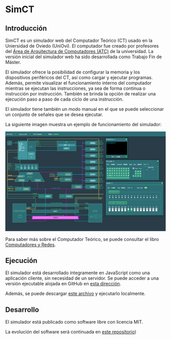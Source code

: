 # SimCT

## Introducción

SimCT es un simulador web del Computador Teórico (CT) usado en la Uniersidad de
Oviedo (UniOvi). El computador fue creado por profesores del [Área de
Arquitectura de Computadores (ATC)](https://www.atc.uniovi.es/) de la
universidad. La versión inicial del simulador web ha sido desarrollada como 
Trabajo Fin de Máster.

El simulador ofrece la posibilidad de configurar la memoria y los dispositivos
periféricos del CT, así como cargar y ejecutar programas. Además, permite
visualizar el funcionamiento interno del computador mientras se ejecutan las
instrucciones, ya sea de forma continua o instrucción por instrucción. También
se brinda la opción de realizar una ejecución paso a paso de cada ciclo de una
instrucción.

El simulador tiene también un modo manual en el que se puede seleccionar un
conjunto de señales que se desea ejecutar.

La siguiente imagen muestra un ejemplo de funcionamiento del simulador:

![Ejemplo de funcionamiento de SimCT](muestra_funcionamiento.png)

Para saber más sobre el Computador Teórico, se puede consultar el libro
[Computadores y Redes](https://www.atc.uniovi.es/libros/computadores_redes/).

## Ejecución

El simulador está desarrollado íntegramente en JavaScript como una aplicación
cliente, sin necesidad de un servidor. Se puede acceder a una versión ejecutable alojada en
GitHub en [esta dirección](http://example.com).

Además, se puede descargar [este archivo](http://example.com) y ejecutarlo
localmente.

## Desarrollo

El simulador está publicado como software libre con licencia MIT. 

La evolución del software será continuada en [este repositorio](https://github.com/asi-uniovi/simct))


